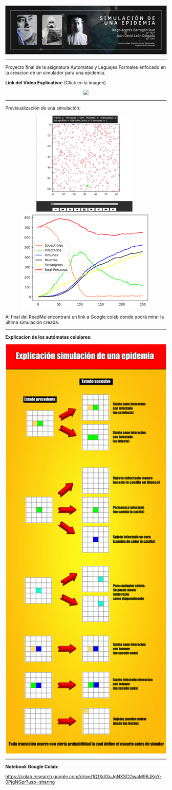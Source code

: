 ![BannerProyecto](https://raw.githubusercontent.com/JuanLeon04/Proyecto-Automatas-Epidemia-UIS/refs/heads/main/imagenes/BannerSimulacionEpidemia.png)

---

Proyecto final de la asignatura Automatas y Leguajes Formales enfocado en la creacion de un simulador para una epidemia.

**Link del Video Explicativo:** (Click en la imagen)
<p align="center">
  <a href="http://www.youtube.com/watch?v=Wh5AcZZ9LOM" target="_blank">
    <img src="http://img.youtube.com/vi/Wh5AcZZ9LOM/0.jpg" width="400">
  </a>
</p>

---

Previsualización de una simulación:

<p align="center">
  <img src="https://raw.githubusercontent.com/JuanLeon04/Proyecto-Automatas-Epidemia-UIS/refs/heads/main/imagenes/GifSimulacion.gif" alt="GifDeLaSimulacion" width="300" style="display: inline-block; margin-right: 10px;">
  <img src="https://raw.githubusercontent.com/JuanLeon04/Proyecto-Automatas-Epidemia-UIS/refs/heads/main/imagenes/EvolucionEnFuncionDelTiempo.png" alt="EvolucionEnFuncionDelTiempo" width="400" style="display: inline-block;">
</p>

Al final del ReadMe encontrará un link a Google colab donde podrá mirar la última simulación creada.

---

**Explicacion de los autómatas celulares:**

<p align="center">
  <img src="https://raw.githubusercontent.com/JuanLeon04/Proyecto-Automatas-Epidemia-UIS/refs/heads/main/DiagramaDeTransiciones.png" width="500">
</p>

---

**Notebook Google Colab:**

https://colab.research.google.com/drive/1Q1Xdl3uJgNXSCOwaM9BJKgY-0PjgNGpr?usp=sharing
